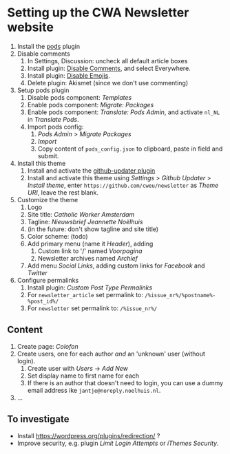 # Setting up the CWA Newsletter website

1. Install the [pods](https://wordpress.org/plugins/pods/) plugin
2. Disable comments
   1. In Settings, Discussion: uncheck all default article boxes
   2. Install plugin: [Disable Comments](https://wordpress.org/plugins/disable-comments/), and select Everywhere.
   3. Install plugin: [Disable Emojis](https://wordpress.org/plugins/disable-emojis/).
   4. Delete plugin: Akismet (since we don't use commenting)
3. Setup pods plugin
   1. Disable pods component: _Templates_
   2. Enable pods component: _Migrate: Packages_
   3. Enable pods component: _Translate: Pods Admin_, and activate `nl_NL` in _Translate Pods_.
   4. Import pods config:
      1. _Pods Admin_ > _Migrate Packages_
      2. _Import_
      3. Copy content of `pods_config.json` to clipboard, paste in field and submit.
4. Install this theme
   1. Install and activate the [github-updater plugin](https://github.com/afragen/github-updater/wiki/Installation)
   2. Install and activate this theme using _Settings_ > _Github Updater_ > _Install theme_, enter `https://github.com/cweu/newsletter` as _Theme URI_, leave the rest blank.
5. Customize the theme
   1. Logo
   2. Site title: _Catholic Worker Amsterdam_
   3. Tagline: _Nieuwsbrief Jeannette Noëlhuis_
   4. (in the future: don't show tagline and site title)
   5. Color scheme: (todo)
   6. Add primary menu (name it _Header_), adding
      1. Custom link to '/' named _Voorpagina_
      2. Newsletter archives named _Archief_
   7. Add menu _Social Links_, adding custom links for _Facebook_ and _Twitter_
6. Configure permalinks
   1. Install plugin: _Custom Post Type Permalinks_
   2. For `newsletter_article` set permalink to: `/%issue_nr%/%postname%-%post_id%/`
   3. For `newsletter` set permalink to: `/%issue_nr%/`

## Content
1. Create page: _Colofon_
2. Create users, one for each author _and_ an 'unknown' user (without login).
   1. Create user with _Users_ -> _Add New_
   2. Set display name to first name for each
   3. If there is an author that doesn't need to login, you can use a dummy
      email address ike `jantje@noreply.noelhuis.nl`.
3. ...

## To investigate

- Install https://wordpress.org/plugins/redirection/ ?
- Improve security, e.g. plugin _Limit Login Attempts_ or _iThemes Security_.
